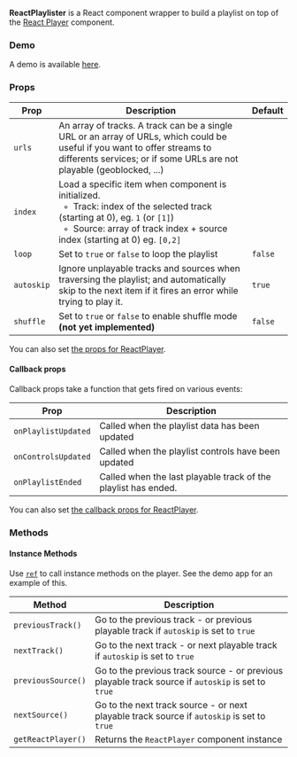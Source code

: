 **ReactPlaylister** is a React component wrapper to build a playlist on top of the [React Player](https://github.com/cookpete/react-player) component.

### Demo

A demo is available [here](http://spiff-radio.org/react-playlister).

### Props

Prop | Description | Default
---- | ----------- | -------
`urls` | An array of tracks. A track can be a single URL or an array of URLs, which could be useful if you want to offer streams to differents services; or if some URLs are not playable (geoblocked, ...)
`index` | Load a specific item when component is initialized.<br/>&nbsp; ◦ &nbsp;Track: index of the selected track (starting at 0), eg. `1` (or `[1]`)<br/>&nbsp; ◦ &nbsp;Source: array of track index + source index (starting at 0) eg. `[0,2]`
`loop` | Set to `true` or `false` to loop the playlist | `false`
`autoskip` | Ignore unplayable tracks and sources when traversing the playlist; and automatically skip to the next item if it fires an error while trying to play it. | `true`
`shuffle` | Set to `true` or `false` to enable shuffle mode **(not yet implemented)** | `false`

You can also set [the props for ReactPlayer](https://github.com/cookpete/react-player/blob/master/README.md#props).

#### Callback props

Callback props take a function that gets fired on various events:

Prop | Description
---- | -----------
`onPlaylistUpdated` | Called when the playlist data has been updated
`onControlsUpdated` | Called when the playlist controls have been updated
`onPlaylistEnded` | Called when the last playable track of the playlist has ended.

You can also set [the callback props for ReactPlayer](https://github.com/cookpete/react-player/blob/master/README.md#callback-props).

### Methods

#### Instance Methods
Use [`ref`](https://facebook.github.io/react/docs/refs-and-the-dom.html) to call instance methods on the player. See the demo app for an example of this.

Method | Description
------ | -----------
`previousTrack()` | Go to the previous track - or previous playable track if `autoskip` is set to `true`
`nextTrack()` | Go to the next track - or next playable track if `autoskip` is set to `true`
`previousSource()` | Go to the previous track source - or previous playable track source if `autoskip` is set to `true`
`nextSource()` | Go to the next track source - or next playable track source if `autoskip` is set to `true`
`getReactPlayer()` | Returns the `ReactPlayer` component instance
